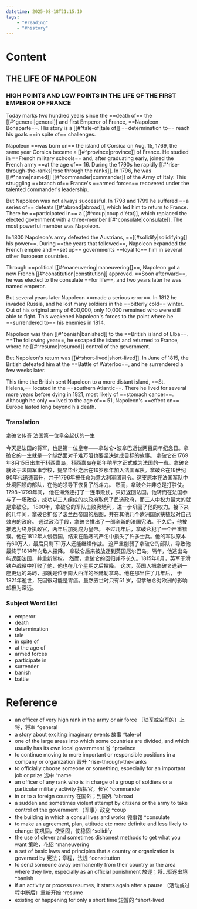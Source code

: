 ```yaml
---
datetime: 2025-08-18T21:15:10
tags:
    - "#reading"
    - "#history"
---
```


# Content

## THE LIFE OF NAPOLEON

### HIGH POINTS AND LOW POINTS IN THE LIFE OF THE FIRST EMPEROR OF FRANCE

Today marks two hundred years since the ==death of== the [[#^general|general]] and first Emperor of France, ==Napoleon Bonaparte==. His story is a [[#^tale-of|tale of]] ==determination to== reach his goals ==in spite of== challenges.

Napoleon ==was born on== the island of Corsica on Aug. 15, 1769, the same year Corsica became a [[#^province|province]] of France. He studied in ==French military schools== and, after graduating early, joined the French army ==at the age of== 16. During the 1790s he rapidly [[#^rise-through-the-ranks|rose through the ranks]]. In 1796, he was [[#^name|named]] [[#^commander|commander]] of the Army of Italy. This struggling ==branch of== France's ==armed forces== recovered under the talented commander's leadership.

But Napoleon was not always successful. In 1798 and 1799 he suffered ==a series of== defeats [[#^abroad|abroad]], which led him to return to France. There he ==participated in== a [[#^coup|coup d'état]], which replaced the elected government with a three-member [[#^consulate|consulate]]. The most powerful member was Napoleon.

In 1800 Napoleon's army defeated the Austrians, ==[[#solidify|solidifying]] his power==. During ==the years that followed==, Napoleon expanded the French empire and ==set up== governments ==loyal to== him in several other European countries.

Through ==political [[#^maneuvering|maneuvering]]==, Napoleon got a new French [[#^constitution|constitution]] approved. ==Soon afterward==, he was elected to the consulate ==for life==, and two years later he was named emperor.

But several years later Napoleon ==made a serious error==. In 1812 he invaded Russia, and he lost many soldiers in the ==bitterly cold== winter. Out of his original army of 600,000, only 10,000 remained who were still able to fight. This weakened Napoleon's forces to the point where he ==surrendered to== his enemies in 1814.

Napoleon was then [[#^banish|banished]] to the ==British island of Elba==. ==The following year==, he escaped the island and returned to France, where he [[#^resume|resumed]] control of the government.

But Napoleon's return was [[#^short-lived|short-lived]]. In June of 1815, the British defeated him at the ==Battle of Waterloo==, and he surrendered a few weeks later.

This time the British sent Napoleon to a more distant island, ==St. Helena,== located in the ==southern Atlantic==. There he lived for several more years before dying in 1821, most likely of ==stomach cancer==. Although he only ==lived to the age of== 51, Napoleon's ==effect on== Europe lasted long beyond his death.

### Translation

拿破仑传奇
法国第一位皇帝起伏的一生

今天是法国的将军，也是第一位皇帝——拿破仑•波拿巴逝世两百周年纪念日。拿破仑的一生就是一个纵然面对千难万阻也要坚决达成目标的故事。
拿破仑在1769年8月15日出生于科西嘉岛，科西嘉岛在那年稍早才正式成为法国的一省。拿破仑就读于法国军事学校，提早毕业之后在16岁那年加入法国军队。拿破仑在18世纪90年代迅速晋升，并于1796年被任命为意大利军团司令。这支原本在法国军队中处境困顿的部队，在他的领导下恢复了战斗力。
然而，拿破仑并非总是打胜仗。1798~1799年间， 他在海外连打了一连串败仗，只好返回法国。他转而在法国参与了一场政变，成功以三人组成的执政府取代了民选政府，而三人中权力最大的就是拿破仑。
1800年，拿破仑的军队击败奥地利，进一步巩固了他的权力。接下来的几年间，拿破仑扩张了法兰西帝国的版图，并在其他几个欧洲国家扶植起对自己效忠的政府。
通过政治手段，拿破仑推出了一部全新的法国宪法。不久后，他被推选为终身执政官，两年后加冕成为皇帝。
不过几年后，拿破仑犯了一个严重错误。他在1812年人侵俄国，结果在酷寒的严冬中损失了许多士兵。他的军队原本有60万人，最后只剩下1万人还能继续作战。 这严重削弱了拿破仑的部队，导致他最终于1814年向敌人投降。
拿破仑后来被放逐到英国厄尔巴岛。隔年，他逃出岛屿返回法国，并重新掌权。
然而，拿破仑的回归并不长久。1815年6月，英军于滑铁卢战役中打败了他，他也在几个星期之后投降。
这次，英国人把拿破仑送到一座更远的岛屿，那就是位于南大西洋的圣赫勒拿岛。他在那里住了几年后， 于1821年逝世，死因很可能是胃癌。虽然去世时只有51 岁，但拿破仑对欧洲的影响却极为深远。

### Subject Word List

- emperor
- death
- determination
- tale
- in spite of
- at the age of
- armed forces
- participate in
- surrender
- banish
- battle

# Reference

- an officer of very high rank in the army or air force 〔陆军或空军的〕上将，将军 ^general
- a story about exciting imaginary events 故事 ^tale-of
- one of the large areas into which some countries are divided, and which usually has its own local government 省 ^province
- to continue moving to more important or responsible positions in a company or organization 晋升 ^rise-through-the-ranks
- to officially choose someone or something, especially for an important job or prize 选中 ^name
- an officer of any rank who is in charge of a group of soldiers or a particular military activity 指挥官，长官 ^commander
- in or to a foreign country 在国外；到国外 ^abroad
- a sudden and sometimes violent attempt by citizens or the army to take control of the government （军事）政变 ^coup
- the building in which a consul lives and works 领事馆 ^consulate
- to make an agreement, plan, attitude etc more definite and less likely to change 使巩固，使坚固，使稳固 ^solidify
- the use of clever and sometimes dishonest methods to get what you want 策略，花招 ^maneuvering
- a set of basic laws and principles that a country or organization is governed by 宪法；章程，法规 ^constitution
- to send someone away permanently from their country or the area where they live, especially as an official punishment 放逐；将…驱逐出境 ^banish
- if an activity or process resumes, it starts again after a pause 〔活动或过程中断后〕重新开始 ^resume
- existing or happening for only a short time 短暂的 ^short-lived
